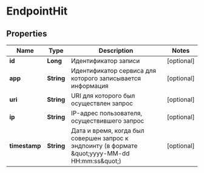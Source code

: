 

# EndpointHit

## Properties

Name | Type | Description | Notes
------------ | ------------- | ------------- | -------------
**id** | **Long** | Идентификатор записи |  [optional]
**app** | **String** | Идентификатор сервиса для которого записывается информация |  [optional]
**uri** | **String** | URI для которого был осуществлен запрос  |  [optional]
**ip** | **String** | IP-адрес пользователя, осуществившего запрос |  [optional]
**timestamp** | **String** | Дата и время, когда был совершен запрос к эндпоинту (в формате \&quot;yyyy-MM-dd HH:mm:ss\&quot;) |  [optional]



